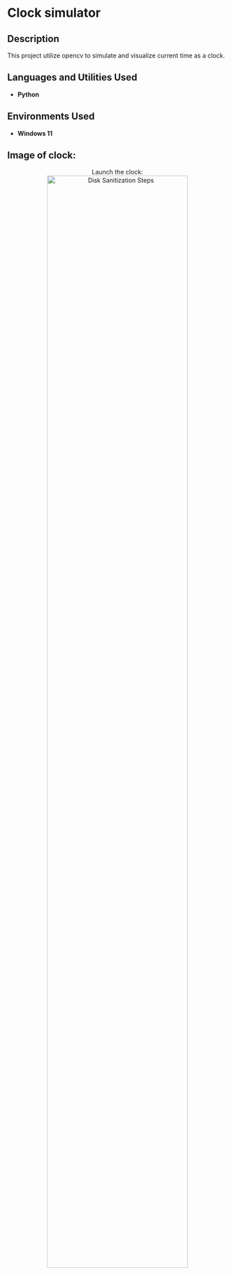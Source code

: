 <h1>Clock simulator</h1>


<h2>Description</h2>
This project utilize opencv to simulate and visualize current time as a clock.
<br />


<h2>Languages and Utilities Used</h2>

- <b>Python</b> 


<h2>Environments Used </h2>

- <b>Windows 11</b> 

<h2>Image of clock:</h2>

<p align="center">
Launch the clock: <br/>
<img src="(https://imgur.com/L1ChxBx)" height="80%" width="80%" alt="Disk Sanitization Steps"/>

<!--
 ```diff
- text in red
+ text in green
! text in orange
# text in gray
@@ text in purple (and bold)@@
```
--!>

